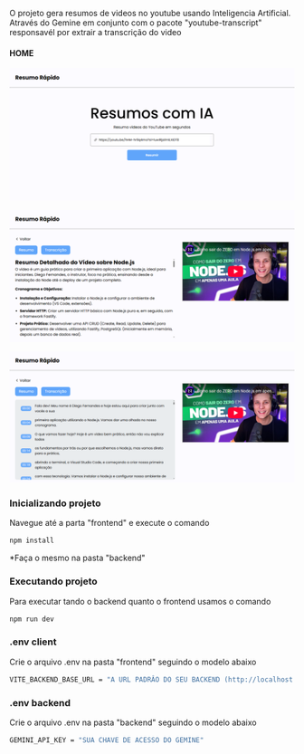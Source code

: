 O projeto gera resumos de videos no youtube usando Inteligencia Artificial. Através do Gemine em conjunto com o pacote "youtube-transcript" responsavél por extrair a transcrição do video

#### HOME
![home](Images/Home.png)

![home](Images/Resumo.png)

![home](Images/Transcricao.png)

### Inicializando projeto

Navegue até a parta "frontend" e execute o comando

```bash
npm install
```

*Faça o mesmo na pasta "backend"

### Executando projeto

Para executar tando o backend quanto o frontend usamos o comando

```bash
npm run dev
```

### .env client
Crie o arquivo .env na pasta "frontend" seguindo o modelo abaixo

```bash
VITE_BACKEND_BASE_URL = "A URL PADRÂO DO SEU BACKEND (http://localhost:8000)"
```

### .env backend
Crie o arquivo .env na pasta "backend" seguindo o modelo abaixo

```bash
GEMINI_API_KEY = "SUA CHAVE DE ACESSO DO GEMINE"
```





